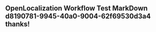 <properties
ms.topic="hero-topic1"
ms.test1="hero-topic"
ms.test2="test"/>

## OpenLocalization Workflow Test MarkDown d8190781-9945-40a0-9004-62f69530d3a4 thanks!
